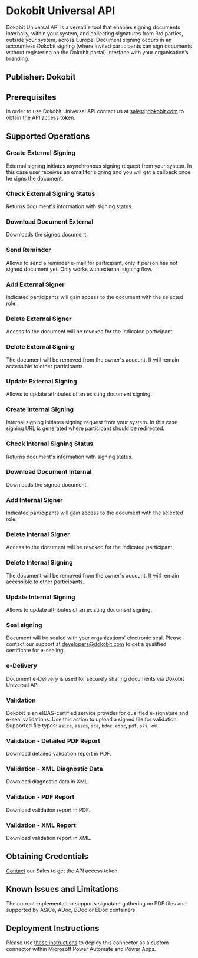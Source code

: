 # Dokobit Universal API
Dokobit Universal API is a versatile tool that enables signing documents internally, within your system, and collecting signatures from 3rd parties, outside your system, across Europe. Document signing occurs in an accountless Dokobit signing (where invited participants can sign documents without registering on the Dokobit portal) interface with your organisation’s branding.

## Publisher: Dokobit

## Prerequisites
In order to use Dokobit Universal API contact us at sales@dokobit.com to obtain the API access token.

## Supported Operations

### Create External Signing
External signing initiates asynchronous signing request from your system. In this case user receives an email for signing and you will get a callback once he signs the document.

### Check External Signing Status
Returns document's information with signing status.

### Download Document External
Downloads the signed document.

### Send Reminder
Allows to send a reminder e-mail for participant, only if person has not signed document yet. Only works with external signing flow.

### Add External Signer
Indicated participants will gain access to the document with the selected role.

### Delete External Signer
Access to the document will be revoked for the indicated participant.

### Delete External Signing
The document will be removed from the owner's account. It will remain accessible to other participants.

### Update External Signing
Allows to update attributes of an existing document signing.

### Create Internal Signing
Internal signing initiates signing request from your system. In this case signing URL is generated where participant should be redirected.

### Check Internal Signing Status
Returns document's information with signing status.

### Download Document Internal
Downloads the signed document.

### Add Internal Signer
Indicated participants will gain access to the document with the selected role.

### Delete Internal Signer
Access to the document will be revoked for the indicated participant.

### Delete Internal Signing
The document will be removed from the owner's account. It will remain accessible to other participants.

### Update Internal Signing
Allows to update attributes of an existing document signing.

### Seal signing
Document will be sealed with your organizations' electronic seal. Please contact our support at developers@dokobit.com to get a qualified certificate for e-sealing.

### e-Delivery
Document e-Delivery is used for securely sharing documents via Dokobit Universal API.

### Validation
Dokobit is an eIDAS-certified service provider for qualified e-signature and e-seal validations. Use this action to upload a signed file for validation. Supported file types: `asice`, `asics`, `sce`, `bdoc`, `edoc`, `pdf`, `p7s`, `xml`.

### Validation - Detailed PDF Report
Download detailed validation report in PDF.

### Validation - XML Diagnostic Data
Download diagnostic data in XML.

### Validation - PDF Report
Download validation report in PDF.

### Validation - XML Report
Download validation report in XML.

## Obtaining Credentials
[Contact](mailto:sales@dokobit.com) our Sales to get the API access token.

## Known Issues and Limitations
The current implementation supports signature gathering on PDF files and supported by ASiCe, ADoc, BDoc or EDoc containers.

## Deployment Instructions
Please use [these instructions](https://docs.microsoft.com/en-us/connectors/custom-connectors/paconn-cli) to deploy this connector as a custom connector within Microsoft Power Automate and Power Apps.
